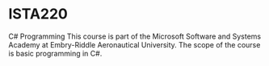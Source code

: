 # ISTA220
C# Programming
This course is part of the Microsoft Software and Systems Academy at Embry-Riddle Aeronautical University. The scope of the course is basic programming in C#.
